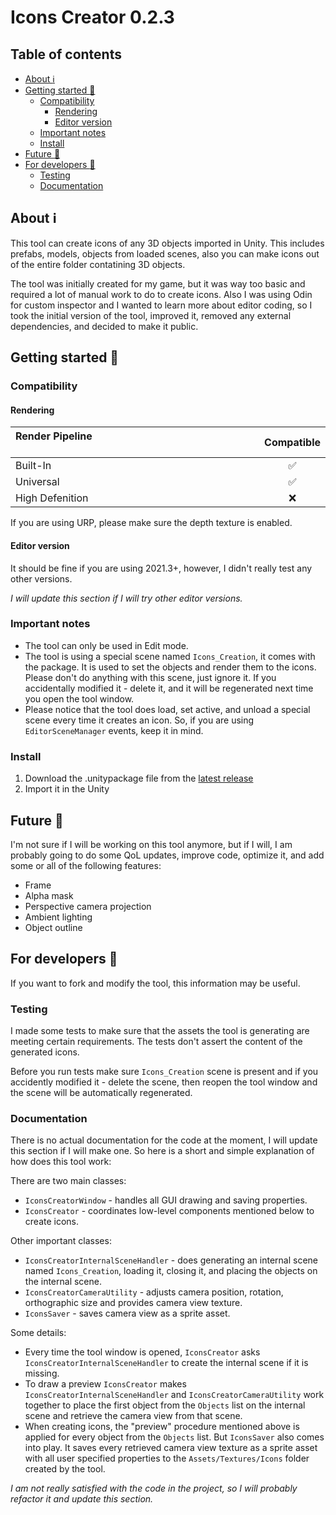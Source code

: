 # Icons Creator 0.2.3

## Table of contents
* [About :information_source:](#about-information_source)
* [Getting started :rocket:](#getting-started-rocket)
  * [Compatibility](#compatibility)
    * [Rendering](#rendering)
    * [Editor version](#editor-version)
  * [Important notes](#important-notes)
  * [Install](#install)
* [Future :crystal_ball:](#future-crystal_ball)
* [For developers :wrench:](#for-developers-wrench)
  * [Testing](#testing)
  * [Documentation](#documentation)

## About :information_source:

This tool can create icons of any 3D objects imported in Unity. This includes prefabs, models, objects from loaded scenes, also you can make icons out of the entire folder contatining 3D objects.

The tool was initially created for my game, but it was way too basic and required a lot of manual work to do to create icons. Also I was using Odin for custom inspector and I wanted to learn more about editor coding, so I took the initial version of the tool, improved it, removed any external dependencies, and decided to make it public.

## Getting started :rocket:

### Compatibility

#### Rendering

| Render Pipeline &nbsp;&nbsp;&nbsp;&nbsp;&nbsp;&nbsp;&nbsp;&nbsp;&nbsp;&nbsp;&nbsp;&nbsp;&nbsp;&nbsp;&nbsp;&nbsp;&nbsp;&nbsp;&nbsp;&nbsp;&nbsp;&nbsp;&nbsp;&nbsp;&nbsp;&nbsp;&nbsp;&nbsp;&nbsp;&nbsp;&nbsp;&nbsp;&nbsp;&nbsp;&nbsp;&nbsp;&nbsp;&nbsp;&nbsp;&nbsp;&nbsp;&nbsp;&nbsp;&nbsp;&nbsp;&nbsp;&nbsp;&nbsp;&nbsp;&nbsp;&nbsp;&nbsp;&nbsp;&nbsp;&nbsp;&nbsp;&nbsp;&nbsp;&nbsp;&nbsp;&nbsp;&nbsp;&nbsp;&nbsp;&nbsp;&nbsp;&nbsp;&nbsp;&nbsp;&nbsp;&nbsp;&nbsp;&nbsp;&nbsp;&nbsp;&nbsp;&nbsp;&nbsp;&nbsp;&nbsp;&nbsp;&nbsp;&nbsp;&nbsp;&nbsp;&nbsp;&nbsp;	| Compatible 					|
| :----------- 			| :-----------: 			|
| Built-In    			| :white_check_mark: 	|
| Universal   			| :white_check_mark: 	|
| High Defenition   | :x: 								|

If you are using URP, please make sure the depth texture is enabled.

#### Editor version

It should be fine if you are using 2021.3+, however, I didn't really test any other versions.

*I will update this section if I will try other editor versions.*

### Important notes

- The tool can only be used in Edit mode.
- The tool is using a special scene named `Icons_Creation`, it comes with the package. It is used to set the objects and render them to the icons. Please don't do anything with this scene, just ignore it. If you accidentally modified it - delete it, and it will be regenerated next time you open the tool window.
- Please notice that the tool does load, set active, and unload a special scene every time it creates an icon. So, if you are using `EditorSceneManager` events, keep it in mind.

### Install

1. Download the .unitypackage file from the [latest release](https://github.com/xyperine/Icons-Creator/releases/tag/v0.2.3)
2. Import it in the Unity

## Future :crystal_ball:

I'm not sure if I will be working on this tool anymore, but if I will, I am probably going to do some QoL updates, improve code, optimize it, and add some or all of the following features:

- Frame
- Alpha mask
- Perspective camera projection
- Ambient lighting
- Object outline

## For developers :wrench:

If you want to fork and modify the tool, this information may be useful.

### Testing

I made some tests to make sure that the assets the tool is generating are meeting certain requirements. The tests don't assert the content of the generated icons.

Before you run tests make sure `Icons_Creation` scene is present and if you accidently modified it - delete the scene, then reopen the tool window and the scene will be automatically regenerated.

### Documentation

There is no actual documentation for the code at the moment, I will update this section if I will make one. So here is a short and simple explanation of how does this tool work:

There are two main classes:
- `IconsCreatorWindow` - handles all GUI drawing and saving properties.
- `IconsCreator` - coordinates low-level components mentioned below to create icons.

Other important classes:
- `IconsCreatorInternalSceneHandler` - does generating an internal scene named `Icons_Creation`, loading it, closing it, and placing the objects on the internal scene.
- `IconsCreatorCameraUtility` - adjusts camera position, rotation, orthographic size and provides camera view texture.
- `IconsSaver` - saves camera view as a sprite asset.

Some details:

- Every time the tool window is opened, `IconsCreator` asks `IconsCreatorInternalSceneHandler` to create the internal scene if it is missing.
- To draw a preview `IconsCreator` makes `IconsCreatorInternalSceneHandler` and `IconsCreatorCameraUtility` work together to place the first object from the `Objects` list on the internal scene and retrieve the camera view from that scene.
- When creating icons, the "preview" procedure mentioned above is applied for every object from the `Objects` list. But `IconsSaver` also comes into play. It saves every retrieved camera view texture as a sprite asset with all user specified properties to the `Assets/Textures/Icons` folder created by the tool.

*I am not really satisfied with the code in the project, so I will probably refactor it and update this section.*
